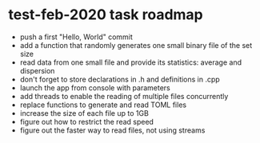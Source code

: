 # test-feb-2020 task roadmap

* push a first "Hello, World" commit
* add a function that randomly generates one small binary file of the set size
* read data from one small file and provide its statistics: average and dispersion
* don't forget to store declarations in .h and definitions in .cpp
* launch the app from console with parameters
* add threads to enable the reading of multiple files concurrently
* replace functions to generate and read TOML files
* increase the size of each file up to 1GB
* figure out how to restrict the read speed
* figure out the faster way to read files, not using streams
